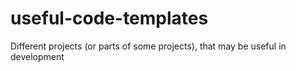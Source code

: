 # useful-code-templates
Different projects (or parts of some projects), that may be useful in development
